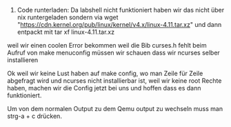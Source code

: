 1. Code runterladen:
Da labshell nicht funktioniert haben wir das nicht über nix runtergeladen sondern via
wget "https://cdn.kernel.org/pub/linux/kernel/v4.x/linux-4.11.tar.xz"
und dann entpackt mit tar xf linux-4.11.tar.xz

weil wir einen coolen Error bekommen weil die Bib curses.h fehlt beim Aufruf von make
menuconfig müssen wir schauen dass wir ncurses selber installieren

Ok weil wir keine Lust haben auf make config, wo man Zeile für Zeile abgefragt wird und ncurses nicht installierbar ist, weil wir keine root Rechte haben,  machen wir die Config jetzt bei uns und hoffen dass es dann funktioniert. 

Um von dem normalen Output zu dem Qemu output zu wechseln muss man strg-a + c drücken.
